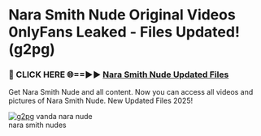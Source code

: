 # Nara Smith Nude Original Videos 0nlyFans Leaked - Files Updated! (g2pg)

<h3>🔴 CLICK HERE 🌐==►► <a href="https://tinyurl.com/yc6ubb5a" rel="nofollow">Nara Smith Nude Updated Files</a></h3>

Get Nara Smith Nude and all content. Now you can access all videos and pictures of Nara Smith Nude. New Updated Files 2025!

[![g2pg](https://i.imgur.com/7eu0CRL.gif)](https://tinyurl.com/yc6ubb5a)
vanda nara nude<br>
nara smith nudes